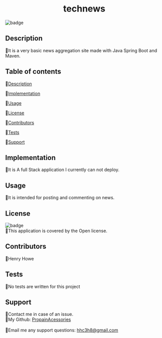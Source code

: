 
  <h1 align="center"> technews</h1>

  ![badge](https://img.shields.io/badge/license-Open-brightgreen)<br />

  ## Description
  🐔It is a very basic news aggregation site made with Java Spring Boot and Maven.

  ## Table of contents
  🐔[Description](#description)

  🐔[Implementation](#implementation)

  🐔[Usage](#usage)

  🐔[License](#license)

  🐔[Contributors](#contributors)

  🐔[Tests](#tests)
  
  🐔[Support](#support)

  ## Implementation
  🐔It is A full Stack application I currently can not deploy.

  ## Usage
  🐔It is intended for posting and commenting on news.

  ## License
  ![badge](https://img.shields.io/badge/license-Open-brightgreen)
  <br/>
  🐔This application is covered by the Open license.
  
  ## Contributors
  🐔Henry Howe

  ## Tests
  🐔No tests are written for this project

  ## Support
  🐔Contact me in case of an issue.<br/>
  🐔My Github: [PropainAcessories](https://github.com/undefined)<br/>
  <br/>
  🐔Email me any support questions: hhc3h8@gmail.com<br/>
